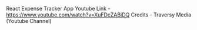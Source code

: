 React Expense Tracker App
Youtube Link - https://www.youtube.com/watch?v=XuFDcZABiDQ
Credits - 
Traversy Media (Youtube Channel)
